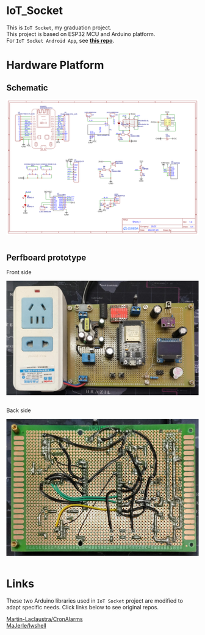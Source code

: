# IoT_Socket

This is `IoT Socket`, my
graduation project.  
This project is based on ESP32 MCU and Arduino platform.  
For `IoT Socket Android App`, see [**this repo**](https://github.com/gjs990825/IoT_Socket_App).


# Hardware Platform

## Schematic

<div>
  <img align="center" src="./docs/images/Schematic_ESP32_Dev_2022-02-22.svg"
    alt="Schematic">
</div>
<br />


## Perfboard prototype

Front side

<div>
  <img align="center" src="./docs/images/perfboard_front.jpg"
    alt="Overview fragment, using bluetooth connection">
</div>
<br />

Back side

<div>
  <img align="center" src="./docs/images/perfboard_back.jpg"
    alt="Overview fragment, using bluetooth connection">
</div>
<br />

# Links
These two Arduino libraries used in `IoT Socket` project are modified to adapt specific needs. Click links below to see original repos.

[Martin-Laclaustra/CronAlarms](https://github.com/Martin-Laclaustra/CronAlarms)  
[MaJerle/lwshell](https://github.com/MaJerle/lwshell)
